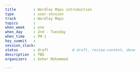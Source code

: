 ```yaml
---
title        : Wardley Maps introduction
type         : user-session
track        : Wardley Maps
topics       : 
when_week    : one
when_day     : 2nd - Tuesday
when_time    : PM-1
hey_summit   :
session_slack:
status       : draft           # draft, review-content, done
description  : TBD
organizers   : Goher Mohammad

---
```


<!--(add intro)

## WHY

(...)

## What

(...)

## Outcomes

(...)

## References

(...)


## Previous-->
